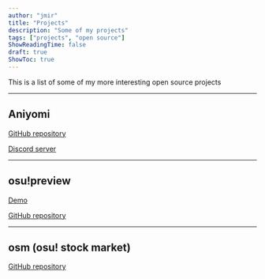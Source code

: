 ```yaml
---
author: "jmir"
title: "Projects"
description: "Some of my projects"
tags: ["projects", "open source"]
ShowReadingTime: false
draft: true
ShowToc: true
---
```


This is a list of some of my more interesting open source projects
<!--more-->
---

## Aniyomi

[GitHub repository](https://github.com/jmir1/aniyomi)

[Discord server](https://discord.gg/F32UjdJZrR)

---

## osu!preview

[Demo](https://osu-preview.jmir.xyz/preview?beatmapId=889634)

[GitHub repository](https://github.com/jmir1/osu-preview)

---

## osm (osu! stock market)

[GitHub repository](https://github.com/jmir1/osm)
